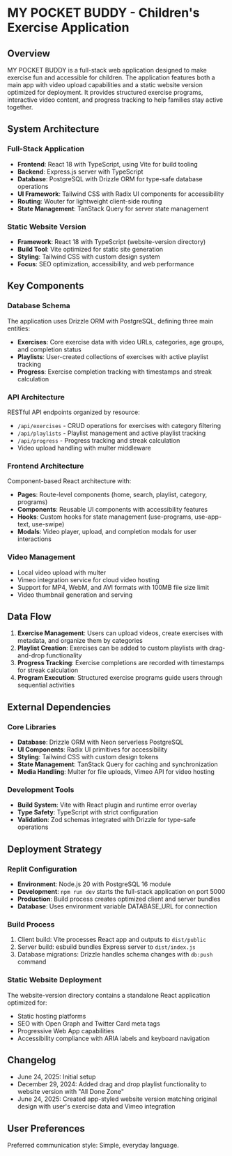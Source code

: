 # MY POCKET BUDDY - Children's Exercise Application

## Overview

MY POCKET BUDDY is a full-stack web application designed to make exercise fun and accessible for children. The application features both a main app with video upload capabilities and a static website version optimized for deployment. It provides structured exercise programs, interactive video content, and progress tracking to help families stay active together.

## System Architecture

### Full-Stack Application
- **Frontend**: React 18 with TypeScript, using Vite for build tooling
- **Backend**: Express.js server with TypeScript
- **Database**: PostgreSQL with Drizzle ORM for type-safe database operations
- **UI Framework**: Tailwind CSS with Radix UI components for accessibility
- **Routing**: Wouter for lightweight client-side routing
- **State Management**: TanStack Query for server state management

### Static Website Version
- **Framework**: React 18 with TypeScript (website-version directory)
- **Build Tool**: Vite optimized for static site generation
- **Styling**: Tailwind CSS with custom design system
- **Focus**: SEO optimization, accessibility, and web performance

## Key Components

### Database Schema
The application uses Drizzle ORM with PostgreSQL, defining three main entities:
- **Exercises**: Core exercise data with video URLs, categories, age groups, and completion status
- **Playlists**: User-created collections of exercises with active playlist tracking
- **Progress**: Exercise completion tracking with timestamps and streak calculation

### API Architecture
RESTful API endpoints organized by resource:
- `/api/exercises` - CRUD operations for exercises with category filtering
- `/api/playlists` - Playlist management and active playlist tracking
- `/api/progress` - Progress tracking and streak calculation
- Video upload handling with multer middleware

### Frontend Architecture
Component-based React architecture with:
- **Pages**: Route-level components (home, search, playlist, category, programs)
- **Components**: Reusable UI components with accessibility features
- **Hooks**: Custom hooks for state management (use-programs, use-app-text, use-swipe)
- **Modals**: Video player, upload, and completion modals for user interactions

### Video Management
- Local video upload with multer
- Vimeo integration service for cloud video hosting
- Support for MP4, WebM, and AVI formats with 100MB file size limit
- Video thumbnail generation and serving

## Data Flow

1. **Exercise Management**: Users can upload videos, create exercises with metadata, and organize them by categories
2. **Playlist Creation**: Exercises can be added to custom playlists with drag-and-drop functionality
3. **Progress Tracking**: Exercise completions are recorded with timestamps for streak calculation
4. **Program Execution**: Structured exercise programs guide users through sequential activities

## External Dependencies

### Core Libraries
- **Database**: Drizzle ORM with Neon serverless PostgreSQL
- **UI Components**: Radix UI primitives for accessibility
- **Styling**: Tailwind CSS with custom design tokens
- **State Management**: TanStack Query for caching and synchronization
- **Media Handling**: Multer for file uploads, Vimeo API for video hosting

### Development Tools
- **Build System**: Vite with React plugin and runtime error overlay
- **Type Safety**: TypeScript with strict configuration
- **Validation**: Zod schemas integrated with Drizzle for type-safe operations

## Deployment Strategy

### Replit Configuration
- **Environment**: Node.js 20 with PostgreSQL 16 module
- **Development**: `npm run dev` starts the full-stack application on port 5000
- **Production**: Build process creates optimized client and server bundles
- **Database**: Uses environment variable DATABASE_URL for connection

### Build Process
1. Client build: Vite processes React app and outputs to `dist/public`
2. Server build: esbuild bundles Express server to `dist/index.js`
3. Database migrations: Drizzle handles schema changes with `db:push` command

### Static Website Deployment
The website-version directory contains a standalone React application optimized for:
- Static hosting platforms
- SEO with Open Graph and Twitter Card meta tags
- Progressive Web App capabilities
- Accessibility compliance with ARIA labels and keyboard navigation

## Changelog
- June 24, 2025: Initial setup
- December 29, 2024: Added drag and drop playlist functionality to website version with "All Done Zone"
- June 24, 2025: Created app-styled website version matching original design with user's exercise data and Vimeo integration

## User Preferences

Preferred communication style: Simple, everyday language.